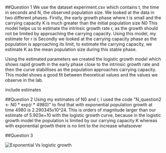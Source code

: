 ##Question 1
We use the dataset experiment.csv which contains t, the time in seconds and N, the observed population size. 
We looked at the data in two different phases. Firstly, the early growth phase where t is small and the carrying capacity K is much  greater than the initial population size N0 
This model helps us to estimate the intrinsic growth rate r, as the growth should not be limited by approaching the carrying capacity. Using this model, my estimate for r is 
Secondly we looked at the carrying capacity phase as the population is approaching its limit, to estimate the carrying capacity, we estimate K as the mean population size during this stable phase.

Using the estimated parameters we created the logistic growth model which shows rapid growth in the early phase close to the intrinsic growth rate and then the curve stabillises as the population approaches carrying capacity. This model shows a good fit between theoretical values and the values we observe in the lab.

include estimates

##Question 2
Using my estimates of N0 and r, I used the code "N_question2 <- N0 * exp(r * 4980)" to find that with exponential population growth at time 4980 is 2.290345x10^24. This is orders of magnitude larger than our estimate of 5.903e+10 with the logistic growth curve, because in the logistic growth model the population is limited by our carrying capacity K whereas with exponential growth there is no limt to the increase whatsoever

##Question 3 


![Exponential Vs logistic growth](https://github.com/user-attachments/assets/c35b2f89-3a22-4be3-8600-4de08ccdf3d8)

